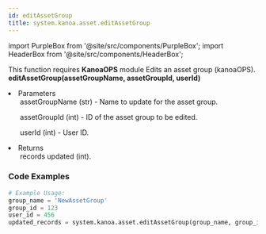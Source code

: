 ```yaml
---
id: editAssetGroup
title: system.kanoa.asset.editAssetGroup
---
```


import PurpleBox from '@site/src/components/PurpleBox';
import HeaderBox from '@site/src/components/HeaderBox';

<PurpleBox>This function requires <b>KanoaOPS</b> module</PurpleBox>
<HeaderBox header="Description">Edits an asset group (kanoaOPS).</HeaderBox>
<HeaderBox header="Syntax">
    <b>editAssetGroup(assetGroupName, assetGroupId, userId)</b>
    <li> Parameters <br />
        <ul>assetGroupName (str) - Name to update for the asset group.</ul>
        <ul>assetGroupId (int) - ID of the asset group to be edited.</ul>
        <ul>userId (int) - User ID.</ul>
    </li>
    <li> Returns <br />
        <ul>records updated (int).</ul>
    </li>
</HeaderBox>

### Code Examples

```python
# Example Usage:
group_name = 'NewAssetGroup'
group_id = 123
user_id = 456
updated_records = system.kanoa.asset.editAssetGroup(group_name, group_id, user_id)
